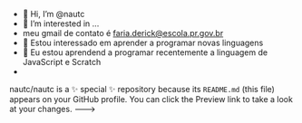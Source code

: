 - 👋 Hi, I’m @nautc
- 👀 I’m interested in ...
- meu gmail de contato é faria.derick@escola.pr.gov.br
- 🌱 Estou interessado em aprender a programar novas linguagens
- 💞️ Eu estou aprendend a programar recentemente a  linguagem de JavaScript e Scratch
- 
nautc/nautc is a ✨ special ✨ repository because its `README.md` (this file) appears on your GitHub profile.
You can click the Preview link to take a look at your changes.
--->
